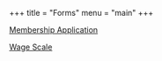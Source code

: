 +++
title = "Forms"
menu = "main"
+++

[Membership Application](/forms/AFM_500_Application.pdf)

[Wage Scale](/forms/AFM-500-wage-scales-2015FINAL.pdf)
